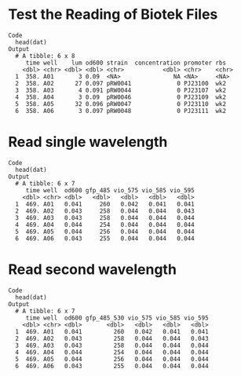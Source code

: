 # Test the Reading of Biotek Files

    Code
      head(dat)
    Output
      # A tibble: 6 x 8
         time well    lum od600 strain  concentration promoter rbs  
        <dbl> <chr> <dbl> <dbl> <chr>           <dbl> <chr>    <chr>
      1  358. A01       3 0.09  <NA>               NA <NA>     <NA> 
      2  358. A02      27 0.097 pRW0041             0 PJ23100  wk2  
      3  358. A03       4 0.091 pRW0044             0 PJ23107  wk2  
      4  358. A04       3 0.09  pRW0046             0 PJ23109  wk2  
      5  358. A05      32 0.096 pRW0047             0 PJ23110  wk2  
      6  358. A06       3 0.097 pRW0048             0 PJ23111  wk2  

# Read single wavelength

    Code
      head(dat)
    Output
      # A tibble: 6 x 7
         time well  od600 gfp_485 vio_575 vio_585 vio_595
        <dbl> <chr> <dbl>   <dbl>   <dbl>   <dbl>   <dbl>
      1  469. A01   0.041     260   0.042   0.041   0.041
      2  469. A02   0.043     258   0.044   0.044   0.043
      3  469. A03   0.043     258   0.044   0.044   0.044
      4  469. A04   0.044     254   0.044   0.044   0.044
      5  469. A05   0.044     256   0.044   0.044   0.044
      6  469. A06   0.043     255   0.044   0.044   0.044

# Read second wavelength

    Code
      head(dat)
    Output
      # A tibble: 6 x 7
         time well  od600 gfp_485_530 vio_575 vio_585 vio_595
        <dbl> <chr> <dbl>       <dbl>   <dbl>   <dbl>   <dbl>
      1  469. A01   0.041         260   0.042   0.041   0.041
      2  469. A02   0.043         258   0.044   0.044   0.043
      3  469. A03   0.043         258   0.044   0.044   0.044
      4  469. A04   0.044         254   0.044   0.044   0.044
      5  469. A05   0.044         256   0.044   0.044   0.044
      6  469. A06   0.043         255   0.044   0.044   0.044


